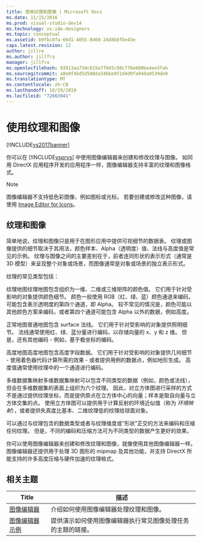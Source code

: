 ```yaml
---
title: 使用纹理和图像 | Microsoft Docs
ms.date: 11/15/2016
ms.prod: visual-studio-dev14
ms.technology: vs-ide-designers
ms.topic: conceptual
ms.assetid: b9fbc8fa-66d1-4055-8460-24d8b8fbe43e
caps.latest.revision: 12
author: jillre
ms.author: jillfra
manager: jillfra
ms.openlocfilehash: 93813aa734c615e7f045c98c776e600be4ee3fab
ms.sourcegitcommit: a8e8f4bd5d508da34bbe9f2d4d9fa94da0539de0
ms.translationtype: MT
ms.contentlocale: zh-CN
ms.lasthandoff: 10/19/2019
ms.locfileid: "72663941"
---
```

# <a name="working-with-textures-and-images"></a>使用纹理和图像
[!INCLUDE[vs2017banner](../includes/vs2017banner.md)]

你可以在 [!INCLUDE[vsprvs](../includes/vsprvs-md.md)] 中使用图像编辑器来创建和修改纹理与图像。 如同用 DirectX 应用程序开发的应用程序一样，图像编辑器支持丰富的纹理和图像格式。

> [!NOTE]
> 图像编辑器不支持低色彩图像，例如图标或光标。 若要创建或修改这种图像，请使用 [Image Editor for Icons](https://msdn.microsoft.com/library/586d2b8b-0348-4883-a85d-1ff0ddbf14dd)。

## <a name="textures-and-images"></a>纹理和图像
 简单地说，纹理和图像只是用于在图形应用中提供可视细节的数据表。 纹理或图像提供的细节取决于其用法，颜色样本、Alpha（透明度）值、法线与高度值是常见的示例。 纹理与图像之间的主要差别在于，前者连同形状的表示形式（通常是 3D 模型）来呈现整个对象或场景，而图像通常是对象或场景的独立表示形式。

 纹理的常见类型包括：

 纹理地图纹理地图包含组织为一维、二维或三维矩阵的颜色值。 它们用于针对受影响的对象提供颜色细节。 颜色一般使用 RGB（红、绿、蓝）颜色通道来编码，可能包含表示透明度的第四个通道，即 Alpha。 较不常见的情况是，颜色可能以其他颜色方案来编码，或者第四个通道可能包含 Alpha 以外的数据，例如高度。

 正常地图普通地图包含 surface 法线。 它们用于针对受影响的对象提供照明细节。 法线通常使用红、绿、蓝分量进行编码，以存储向量的 x、y 和 z 维。 但是，还有其他编码 - 例如，基于极坐标的编码。

 高度地图高度地图包含高度字段数据。 它们用于针对受影响的对象提供几何细节 - 使用着色器代码计算所需的效果 - 或者提供用例的数据点，例如地形生成。 高度值通常使用纹理中的一个通道进行编码。

 多维数据集映射多维数据集映射可以包含不同类型的数据（例如，颜色或法线），但会在多维数据集的表面上组织为六个纹理。 因此，对立方体图进行采样的方式不是通过提供纹理坐标，而是提供原点在立方体中心的向量；样本是取自向量与立方体交集的点。 使用立方体图可以提供用于计算反射的环境近似值（称为 *环境映射*），或者提供失真度比基本、二维纹理低的纹理给球面对象。

 可以通过与纹理包含的数据类型或者与纹理维度或“形状”正交的方法来编码和压缩任何纹理。 但是，不同的编码和压缩方法可为不同类型的数据产生更好的效果。

 你可以使用图像编辑器来创建和修改纹理和图像，就像使用其他图像编辑器一样。 图像编辑器还提供用于处理 3D 图形的 mipmap 及其他功能，并支持 DirectX 所能支持的许多高度压缩与硬件加速的纹理格式。

## <a name="related-topics"></a>相关主题

|Title|描述|
|-----------|-----------------|
|[图像编辑器](../designers/image-editor.md)|介绍如何使用图像编辑器处理纹理和图像。|
|[图像编辑器示例](../designers/image-editor-examples.md)|提供演示如何使用图像编辑器执行常见图像处理任务的主题的链接。|
